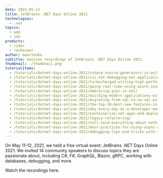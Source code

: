 ```yaml
---
date: 2021-05-11
title: JetBrains .NET Days Online 2021
technologies:
  - .net
topics:
  - web
  - ide
products:
  - rider
  - resharper
author: maartenba
subtitle: Session recordings of JetBrains .NET Days Online 2021.
thumbnail: ./thumbnail.png
tutorialItems:
  - /tutorials/dotnet-days-online-2021/csharp-source-generators-in-action/
  - /tutorials/dotnet-days-online-2021/csi-net-debugging-net-applications/
  - /tutorials/dotnet-days-online-2021/turbocharged-writing-high-performance-csharp-and-net-code/
  - /tutorials/dotnet-days-online-2021/going-real-time-using-azure-cosmos-db-and-react/
  - /tutorials/dotnet-days-online-2021/embracing-grpc-in-net/
  - /tutorials/dotnet-days-online-2021/building-modern-applications-with-graphql-and-blazor/
  - /tutorials/dotnet-days-online-2021/migrating-from-sql-to-no-sql-with-net-and-dapper/
  - /tutorials/dotnet-days-online-2021/the-top-10-best-new-features-in-csharp-version-6-to-9/
  - /tutorials/dotnet-days-online-2021/why-every-day-as-a-developer-would-be-easier-with-fsharp/
  - /tutorials/dotnet-days-online-2021/containerize-net-apps-and-deploy-to-kubernetes/
  - /tutorials/dotnet-days-online-2021/legacy-refactoring/
  - /tutorials/dotnet-days-online-2021/null-void-everything-about-nothing-in-net/
  - /tutorials/dotnet-days-online-2021/best-practices-for-using-async-and-await/
  - /tutorials/dotnet-days-online-2021/debugging-tips-and-tricks-with-jetbrains-rider/
---
```


On May 11–12, 2021, we held a free virtual event: JetBrains .NET Days Online 2021. We invited 14 community speakers to discuss topics they are passionate about, including C#, F#, GraphQL, Blazor, gRPC, working with databases, debugging, and more.

Watch the recordings here.